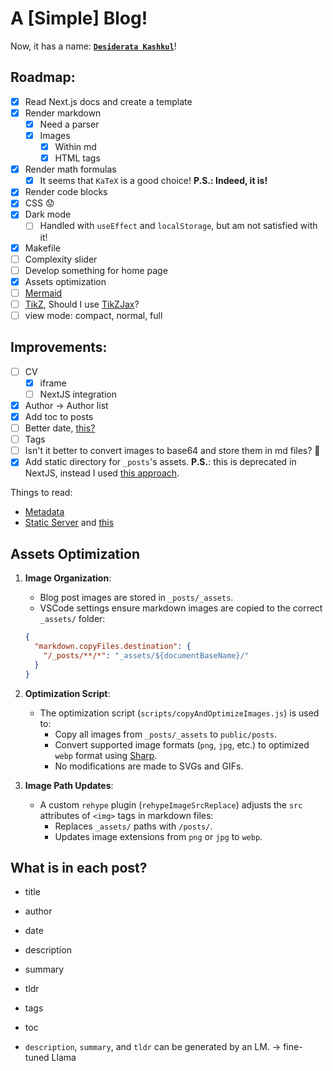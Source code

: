 # A [Simple] Blog!

Now, it has a name: [**`Desiderata Kashkul`**](https://mohsenhariri.github.io/)!

## Roadmap:

- [x] Read Next.js docs and create a template
- [x] Render markdown
  - [x] Need a parser
  - [x] Images
    - [x] Within md
    - [x] HTML tags
- [x] Render math formulas
  - [x] It seems that `KaTeX` is a good choice! **P.S.: Indeed, it is!**
- [x] Render code blocks
- [x] CSS 😟
- [x] Dark mode
  - [ ] Handled with `useEffect` and `localStorage`, but am not satisfied with it!
- [x] Makefile
- [ ] Complexity slider
- [ ] Develop something for home page
- [x] Assets optimization
- [ ] [Mermaid](https://mermaid-js.github.io/mermaid/#/)
- [ ] [TikZ](https://texample.net/tikz/), Should I use [TikZJax](https://tikzjax.com/)?
- [ ] view mode: compact, normal, full

## Improvements:

- [ ] CV
  - [x] iframe
  - [ ] NextJS integration
- [X] Author -> Author list
- [X] Add toc to posts
- [ ] Better date, [this?](https://date-fns.org/)
- [ ] Tags
- [ ] Isn't it better to convert images to base64 and store them in md files? 🤔
- [x] Add static directory for `_posts`'s assets. **P.S.**: this is deprecated in NextJS, instead I used [this approach](#Assets-Optimization).

Things to read:

- [Metadata](https://nextjs.org/docs/canary/app/api-reference/functions/generate-metadata)
- [Static Server](https://nextjs.org/docs/canary/app/building-your-application/deploying/static-exports) and [this](https://nextjs.org/docs/canary/app/api-reference/file-conventions/metadata)

## Assets Optimization

1. **Image Organization**:

   - Blog post images are stored in `_posts/_assets`.
   - VSCode settings ensure markdown images are copied to the correct `_assets/` folder:

   ```json
   {
     "markdown.copyFiles.destination": {
       "/_posts/**/*": "_assets/${documentBaseName}/"
     }
   }
   ```

2. **Optimization Script**:

   - The optimization script (`scripts/copyAndOptimizeImages.js`) is used to:
     - Copy all images from `_posts/_assets` to `public/posts`.
     - Convert supported image formats (`png`, `jpg`, etc.) to optimized `webp` format using [Sharp](https://sharp.pixelplumbing.com/).
     - No modifications are made to SVGs and GIFs.

3. **Image Path Updates**:

   - A custom `rehype` plugin (`rehypeImageSrcReplace`) adjusts the `src` attributes of `<img>` tags in markdown files:
     - Replaces `_assets/` paths with `/posts/`.
     - Updates image extensions from `png` or `jpg` to `webp`.


## What is in each post?
- title
- author
- date
- description
- summary
- tldr
- tags
- toc

- `description`, `summary`, and `tldr` can be generated by an LM. -> fine-tuned Llama
